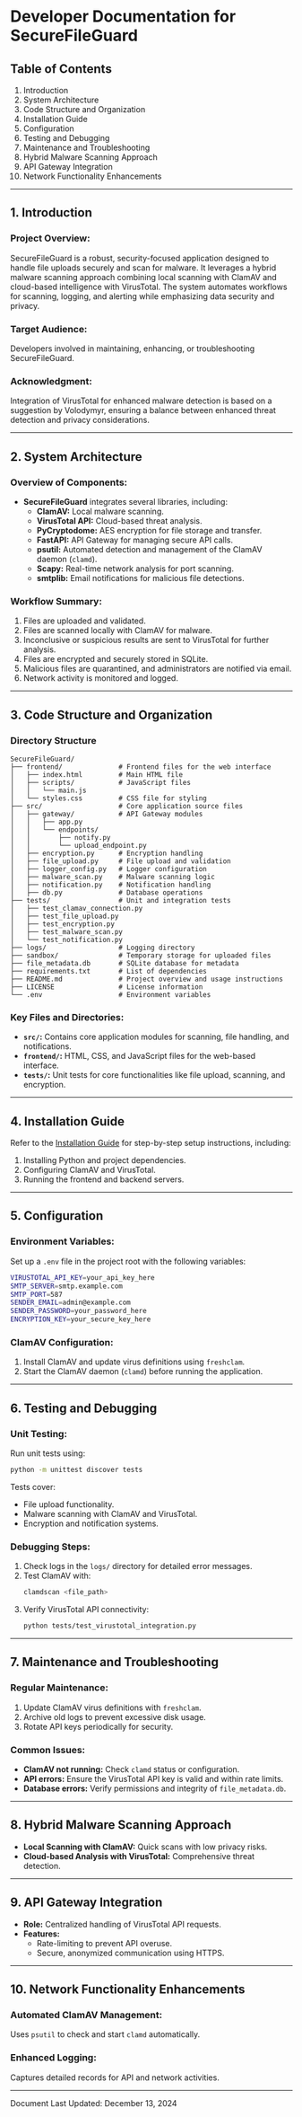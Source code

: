 # Developer Documentation for SecureFileGuard

## Table of Contents

1. Introduction
2. System Architecture
3. Code Structure and Organization
4. Installation Guide
5. Configuration
6. Testing and Debugging
7. Maintenance and Troubleshooting
8. Hybrid Malware Scanning Approach
9. API Gateway Integration
10. Network Functionality Enhancements

---

## 1. Introduction

### Project Overview:
SecureFileGuard is a robust, security-focused application designed to handle file uploads securely and scan for malware. It leverages a hybrid malware scanning approach combining local scanning with ClamAV and cloud-based intelligence with VirusTotal. The system automates workflows for scanning, logging, and alerting while emphasizing data security and privacy.

### Target Audience:
Developers involved in maintaining, enhancing, or troubleshooting SecureFileGuard.

### Acknowledgment:
Integration of VirusTotal for enhanced malware detection is based on a suggestion by Volodymyr, ensuring a balance between enhanced threat detection and privacy considerations.

---

## 2. System Architecture

### Overview of Components:
- **SecureFileGuard** integrates several libraries, including:
    - **ClamAV:** Local malware scanning.
    - **VirusTotal API:** Cloud-based threat analysis.
    - **PyCryptodome:** AES encryption for file storage and transfer.
    - **FastAPI:** API Gateway for managing secure API calls.
    - **psutil:** Automated detection and management of the ClamAV daemon (`clamd`).
    - **Scapy:** Real-time network analysis for port scanning.
    - **smtplib:** Email notifications for malicious file detections.

### Workflow Summary:
1. Files are uploaded and validated.
2. Files are scanned locally with ClamAV for malware.
3. Inconclusive or suspicious results are sent to VirusTotal for further analysis.
4. Files are encrypted and securely stored in SQLite.
5. Malicious files are quarantined, and administrators are notified via email.
6. Network activity is monitored and logged.

---

## 3. Code Structure and Organization

### Directory Structure
```text
SecureFileGuard/
├── frontend/              # Frontend files for the web interface
│   ├── index.html         # Main HTML file
│   ├── scripts/           # JavaScript files
│   │   └── main.js
│   └── styles.css         # CSS file for styling
├── src/                   # Core application source files
│   ├── gateway/           # API Gateway modules
│   │   ├── app.py
│   │   └── endpoints/
│   │       ├── notify.py
│   │       └── upload_endpoint.py
│   ├── encryption.py      # Encryption handling
│   ├── file_upload.py     # File upload and validation
│   ├── logger_config.py   # Logger configuration
│   ├── malware_scan.py    # Malware scanning logic
│   ├── notification.py    # Notification handling
│   ├── db.py              # Database operations
├── tests/                 # Unit and integration tests
│   ├── test_clamav_connection.py
│   ├── test_file_upload.py
│   ├── test_encryption.py
│   ├── test_malware_scan.py
│   └── test_notification.py
├── logs/                  # Logging directory
├── sandbox/               # Temporary storage for uploaded files
├── file_metadata.db       # SQLite database for metadata
├── requirements.txt       # List of dependencies
├── README.md              # Project overview and usage instructions
├── LICENSE                # License information
└── .env                   # Environment variables
```

### Key Files and Directories:
- **`src/`:** Contains core application modules for scanning, file handling, and notifications.
- **`frontend/`:** HTML, CSS, and JavaScript files for the web-based interface.
- **`tests/`:** Unit tests for core functionalities like file upload, scanning, and encryption.

---

## 4. Installation Guide
Refer to the [Installation Guide](Docs/InstallationGuide.md) for step-by-step setup instructions, including:
1. Installing Python and project dependencies.
2. Configuring ClamAV and VirusTotal.
3. Running the frontend and backend servers.

---

## 5. Configuration

### Environment Variables:
Set up a `.env` file in the project root with the following variables:
```bash
VIRUSTOTAL_API_KEY=your_api_key_here
SMTP_SERVER=smtp.example.com
SMTP_PORT=587
SENDER_EMAIL=admin@example.com
SENDER_PASSWORD=your_password_here
ENCRYPTION_KEY=your_secure_key_here
```

### ClamAV Configuration:
1. Install ClamAV and update virus definitions using `freshclam`.
2. Start the ClamAV daemon (`clamd`) before running the application.

---

## 6. Testing and Debugging

### Unit Testing:
Run unit tests using:
```bash
python -m unittest discover tests
```
Tests cover:
- File upload functionality.
- Malware scanning with ClamAV and VirusTotal.
- Encryption and notification systems.

### Debugging Steps:
1. Check logs in the `logs/` directory for detailed error messages.
2. Test ClamAV with:
   ```bash
   clamdscan <file_path>
   ```
3. Verify VirusTotal API connectivity:
   ```bash
   python tests/test_virustotal_integration.py
   ```

---

## 7. Maintenance and Troubleshooting

### Regular Maintenance:
1. Update ClamAV virus definitions with `freshclam`.
2. Archive old logs to prevent excessive disk usage.
3. Rotate API keys periodically for security.

### Common Issues:
- **ClamAV not running:** Check `clamd` status or configuration.
- **API errors:** Ensure the VirusTotal API key is valid and within rate limits.
- **Database errors:** Verify permissions and integrity of `file_metadata.db`.

---

## 8. Hybrid Malware Scanning Approach

- **Local Scanning with ClamAV:** Quick scans with low privacy risks.
- **Cloud-based Analysis with VirusTotal:** Comprehensive threat detection.

---

## 9. API Gateway Integration

- **Role:** Centralized handling of VirusTotal API requests.
- **Features:**
    - Rate-limiting to prevent API overuse.
    - Secure, anonymized communication using HTTPS.

---

## 10. Network Functionality Enhancements

### Automated ClamAV Management:
Uses `psutil` to check and start `clamd` automatically.

### Enhanced Logging:
Captures detailed records for API and network activities.

---

Document Last Updated: December 13, 2024
